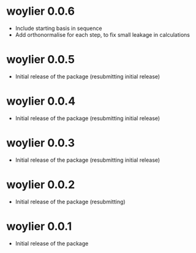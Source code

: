 # woylier 0.0.6

* Include starting basis in sequence
* Add orthonormalise for each step, to fix small leakage in calculations

# woylier 0.0.5

* Initial release of the package (resubmitting initial release)

# woylier 0.0.4

* Initial release of the package (resubmitting initial release)

# woylier 0.0.3

* Initial release of the package (resubmitting initial release)

# woylier 0.0.2

* Initial release of the package (resubmitting)

# woylier 0.0.1

* Initial release of the package
